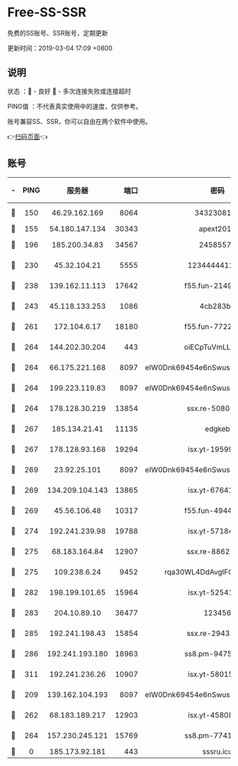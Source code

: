 # Free-SS-SSR

免费的SS账号、SSR账号，定期更新

更新时间：2019-03-04 17:09 +0800

## 说明

状态     ：🙂 - 良好 🙁 - 多次连接失败或连接超时

PING值   ：不代表真实使用中的速度，仅供参考。

账号兼容SS、SSR，你可以自由在两个软件中使用。

👉[扫码页面](https://liesauer.github.io/free-ss-ssr.github.io/)👈

## 账号

|-|PING|服务器|端口|密码|加密方式|区域|
|:----:|:----:|:-----:|-----:|:----:|:----:|:----:|
|🙂|150|46.29.162.169|8064|3432308177|aes-256-cfb|RU|
|🙂|155|54.180.147.134|30343|apext2019|chacha20|KR|
|🙂|196|185.200.34.83|34567|24585575|aes-256-cfb|US|
|🙂|230|45.32.104.21|5555|1234444411111|aes-256-cfb|SG|
|🙂|238|139.162.11.113|17642|f55.fun-21493744|aes-256-cfb|SG|
|🙂|243|45.118.133.253|1086|4cb283b8|aes-256-cfb|SG|
|🙂|261|172.104.6.17|18180|f55.fun-77228320|aes-256-cfb|US|
|🙂|264|144.202.30.204|443|oiECpTuVmLLxk4Ts|aes-256-cfb|US|
|🙂|264|66.175.221.168|8097|eIW0Dnk69454e6nSwuspv9DmS201tQ0D|aes-256-cfb|US|
|🙂|264|199.223.119.83|8097|eIW0Dnk69454e6nSwuspv9DmS201tQ0D|aes-256-cfb|US|
|🙂|264|178.128.30.219|13854|ssx.re-50805835|aes-256-cfb|SG|
|🙂|267|185.134.21.41|11135|edgkeb|aes-256-cfb|GB|
|🙂|267|178.128.93.168|19294|isx.yt-19599027|aes-256-cfb|SG|
|🙂|269|23.92.25.101|8097|eIW0Dnk69454e6nSwuspv9DmS201tQ0D|aes-256-cfb|US|
|🙂|269|134.209.104.143|13865|isx.yt-67641153|aes-256-cfb|SG|
|🙂|269|45.56.106.48|10317|f55.fun-49448952|aes-256-cfb|US|
|🙂|274|192.241.239.98|19788|isx.yt-57184627|aes-256-cfb|US|
|🙂|275|68.183.164.84|12907|ssx.re-88627570|aes-256-cfb|US|
|🙂|275|109.238.6.24|9452|rqa30WL4DdAvgIFG6Fs3znzTa|aes-256-cfb|FR|
|🙂|282|198.199.101.65|15964|isx.yt-52541316|aes-256-cfb|US|
|🙂|283|204.10.89.10|36477|123456|aes-256-cfb|US|
|🙂|285|192.241.198.43|15854|ssx.re-29432416|aes-256-cfb|US|
|🙂|286|192.241.193.180|18963|ss8.pm-94752333|aes-256-cfb|US|
|🙂|311|192.241.236.26|10907|isx.yt-58015517|aes-256-cfb|US|
|🙂|209|139.162.104.193|8097|eIW0Dnk69454e6nSwuspv9DmS201tQ0D|aes-256-cfb|JP|
|🙂|262|68.183.189.217|12903|isx.yt-45808180|aes-256-cfb|SG|
|🙂|264|157.230.245.121|15769|ss8.pm-77417708|aes-256-cfb|SG|
|🙁|0|185.173.92.181|443|sssru.icu|rc4-md5|RU|
